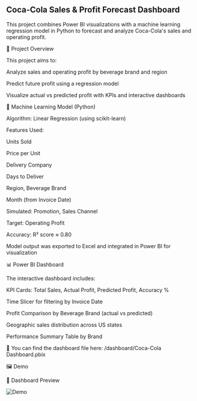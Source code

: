## Coca-Cola Sales & Profit Forecast Dashboard ##

This project combines Power BI visualizations with a machine learning regression model in Python to forecast and analyze Coca-Cola's sales and operating profit.

📌 Project Overview

This project aims to:

Analyze sales and operating profit by beverage brand and region

Predict future profit using a regression model

Visualize actual vs predicted profit with KPIs and interactive dashboards

🧪 Machine Learning Model (Python)

Algorithm: Linear Regression (using scikit-learn)

Features Used:

Units Sold

Price per Unit

Delivery Company

Days to Deliver

Region, Beverage Brand

Month (from Invoice Date)

Simulated: Promotion, Sales Channel

Target: Operating Profit

Accuracy: R² score ≈ 0.80

Model output was exported to Excel and integrated in Power BI for visualization

📊 Power BI Dashboard

The interactive dashboard includes:

KPI Cards: Total Sales, Actual Profit, Predicted Profit, Accuracy %

Time Slicer for filtering by Invoice Date

Profit Comparison by Beverage Brand (actual vs predicted)

Geographic sales distribution across US states

Performance Summary Table by Brand

📂 You can find the dashboard file here:
/dashboard/Coca-Cola Dashboard.pbix

🖼️ Demo

🔹 Dashboard Preview

![Demo](images/dashboard_demo.gif)

